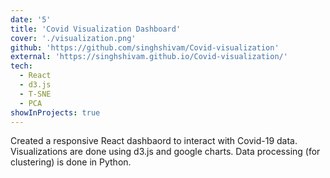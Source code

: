 ```yaml
---
date: '5'
title: 'Covid Visualization Dashboard'
cover: './visualization.png'
github: 'https://github.com/singhshivam/Covid-visualization'
external: 'https://singhshivam.github.io/Covid-visualization/'
tech:
  - React
  - d3.js
  - T-SNE
  - PCA
showInProjects: true
---
```


Created a responsive React dashbaord to interact with Covid-19 data. Visualizations are done using d3.js and google charts. Data processing (for clustering) is done in Python.
